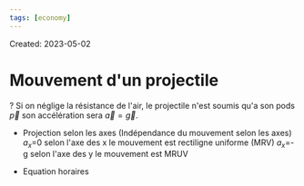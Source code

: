 ```yaml
---
tags: [economy] 
---
```

Created: 2023-05-02

# Mouvement d'un projectile
?
Si on néglige la résistance de l'air, le projectile n'est soumis qu'a son pods $\vec{p}$ son accélération sera $\vec{a}=\vec{g}$.

- Projection selon les axes (Indépendance du mouvement selon les axes)
$a_{x}$=0 selon l'axe des x le mouvement est rectiligne uniforme (MRV)
$a_{x}$=-g selon l'axe des y le mouvement est MRUV

- Equation horaires